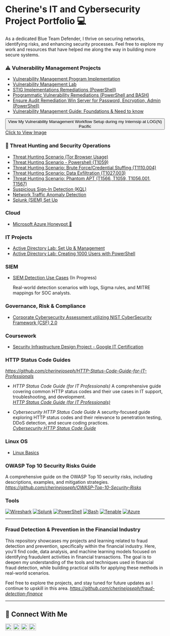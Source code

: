 # Cherine's IT and Cybersecurity Project Portfolio 💻

As a dedicated Blue Team Defender, I thrive on securing networks, identifying risks, and enhancing security processes. Feel free to explore my work and resources that have helped me along the way in building more secure systems.


### ⚠️ Vulnerability Management Projects

- [Vulnerability Management Program Implementation](https://github.com/cherinejoseph/vulnerability-management-1)
- [Vulnerability Management Lab](https://github.com/cherinejoseph/vulnerability-management)
- [STIG Implementations Remediations (PowerShell)](https://github.com/cherinejoseph/programmatic-vulnerability-remediations)
- [Programmatic Vulnerability Remediations (PowerShell and BASH)](https://github.com/cherinejoseph/Remediation-Automation-BASH-and-PowerShell)
- [Ensure Audit Remediation Win Server for Password, Encryption, Admin (PowerShell)](https://github.com/cherinejoseph/Audit-Remediation-Win-Server)
- [Vulnerability Management Guide: Foundations & Need to know](https://github.com/cherinejoseph/my-vulnerability-management-guide)

<!-- Dropdown Section for Image -->
<div class="dropdown">
  <button class="dropdown-button">View My Vulnerability Management Workflow Setup during my Internsip at LOG(N) Pacific </button>
  <div class="dropdown-content">
    <a href="https://media.licdn.com/dms/image/v2/D4D22AQFD5tXGx7IwTA/feedshare-shrink_1280/B4DZbRZMHPH8Ak-/0/1747269764469?e=1753315200&v=beta&t=M3A9C58pDIfFzXXq7x4knZK85OQvcteaJd4AVRdMovQ" target="_blank">Click to View Image</a>
  </div>
</div>


### 🚨 Threat Hunting and Security Operations

- [Threat Hunting Scenario (Tor Browser Usage)](https://github.com/cherinejoseph/threat-hunting-scenario-tor)
- [Threat Hunting Scenario - Powershell (T1059)](https://github.com/cherinejoseph/Threat-Hunting-Powershell-T1059.001)
- [Threat Hunting Scenario: Brute Force/Credential Stuffing (T1110.004)](https://github.com/cherinejoseph/Threat-Hunting-Credential-Stuffing-Attack-T1110.004)
- [Threat Hunting Scenario: Data Exfiltration (T1027.003)](https://github.com/cherinejoseph/Threat-Hunting-Credential-Stuffing-Attack-T1110.004)
- [Threat Hunting Scenario: Phantom APT (T1566, T1059, T1056.001, T1567)](https://github.com/cherinejoseph/Threat-Hunting-Phantom-Hakcers-APT)
- [Suspicious Sign-In Detection (KQL)](https://github.com/cherinejoseph/suspicious-signin-detection-kql)
- [Network Traffic Anomaly Detection](https://github.com/cherinejoseph/network-traffic-anomaly-detection)
- [Splunk (SIEM) Set Up](https://github.com/cherinejoseph/Splunk-SIEM)

### Cloud

- [Microsoft Azure Honeypot 🍯](https://github.com/cherinejoseph/microsoft-azure-honeypot)

### IT Projects

- [Active Directory Lab: Set Up & Management](https://github.com/cherinejoseph/Active-Directory-Lab)
- [Active Directory Lab: Creating 1000 Users with PowerShell](https://github.com/cherinejoseph/Active-Directory)

### SIEM 

- [SIEM Detection Use Cases](https://github.com/cherinejoseph/SIEM-Detection-Use-Cases) (In Progress)

  Real-world detection scenarios with logs, Sigma rules, and MITRE mappings for SOC analysts.

### Governance, Risk & Compliance

- [Corporate Cybersecurity Assessment utilizing NIST CyberSecurity Framework (CSF) 2.0](https://github.com/cherinejoseph/grc-project-nist-csf)

### Coursework

- [Security Infrastructure Design Project - Google IT Certification](https://github.com/cherinejoseph/culture-of-security)

### HTTP Status Code Guides

*https://github.com/cherinejoseph/HTTP-Status-Code-Guide-for-IT-Professionals*

- *HTTP Status Code Guide (for IT Professionals)*
  A comprehensive guide covering common HTTP status codes and their use cases in IT support, troubleshooting, and development.  
  *[HTTP Status Code Guide (for IT Professionals)](https://github.com/your-username/HTTP-Status-Code-Guide-for-IT-Professionals)*

- *Cybersecurity HTTP Status Code Guide* 
  A security-focused guide exploring HTTP status codes and their relevance to penetration testing, DDoS detection, and secure coding practices.  
  *[Cybersecurity HTTP Status Code Guide](https://github.com/cherinejoseph/http-status-codes-for-cybersecurity-it)*
  

### Linux OS

- [Linux Basics](https://github.com/cherinejoseph/Everything-Linux)


### OWASP Top 10 Security Risks Guide 
  A comprehensive guide on the OWASP Top 10 security risks, including descriptions, examples, and mitigation strategies.  
  *https://github.com/cherinejoseph/OWASP-Top-10-Security-Risks*


### Tools

[![Wireshark](https://img.shields.io/badge/-Wireshark-1679A1?logo=wireshark)](https://www.wireshark.org/) [![Splunk](https://img.shields.io/badge/-Splunk-000000?logo=splunk)](https://www.splunk.com/) [![PowerShell](https://img.shields.io/badge/-PowerShell-5391FE?logo=powershell)](https://learn.microsoft.com/en-us/powershell/) [![Bash](https://img.shields.io/badge/-Bash-4EAA25?logo=gnu-bash)](https://www.gnu.org/software/bash/) [![Tenable](https://img.shields.io/badge/-Tenable-0082FC?logo=tenable)](https://www.tenable.com/) [![Azure](https://img.shields.io/badge/-Azure-0078D4?logo=microsoftazure)](https://azure.microsoft.com/)


<hr/> 

### Fraud Detection & Prevention in the Financial Industry

This repository showcases my projects and learning related to fraud detection and prevention, specifically within the financial industry. Here, you'll find code, data analysis, and machine learning models focused on identifying fraudulent activities in financial transactions. The goal is to deepen my understanding of the tools and techniques used in financial fraud detection, while building practical skills for applying these methods in real-world scenarios.

Feel free to explore the projects, and stay tuned for future updates as I continue to upskill in this area.
*https://github.com/cherinejoseph/fraud-detection-finance*


<hr/>

## 🤳 Connect With Me

[<img align="left" alt="___________ | YouTube" width="22px" src="https://cdn.jsdelivr.net/npm/simple-icons@v3/icons/youtube.svg" />][youtube]
[<img align="left" alt="___________ | Twitter" width="22px" src="https://cdn.jsdelivr.net/npm/simple-icons@v3/icons/twitter.svg" />][twitter]
[<img align="left" alt=" cherine-jospeh| LinkedIn" width="22px" src="https://cdn.jsdelivr.net/npm/simple-icons@v3/icons/linkedin.svg" />][linkedin]
[<img align="left" alt="___________ | Instagram" width="22px" src="https://cdn.jsdelivr.net/npm/simple-icons@v3/icons/instagram.svg" />][instagram]

[twitter]: https://twitter.com/___________
[youtube]: https://www.youtube.com/c/___________
[instagram]: https://www.instagram.com/___________
[linkedin]: https://linkedin.com/in/cherine-joseph
<!--
<img width="35" alt="image" src="https://github.com/user-attachments/assets/2f41c7cd-5ea8-4475-b451-a37161b6c3fb"> 
<img width="35" alt="image" src="https://github.com/user-attachments/assets/77649969-9910-4994-8b96-74a116cfb2a8">
-->
